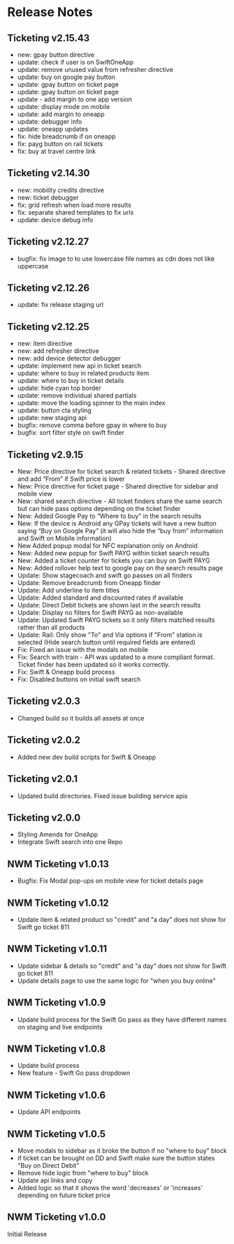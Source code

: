 # Release Notes

## Ticketing v2.15.43

- new: gpay button directive
- update: check if user is on SwiftOneApp
- update: remove unused value from refresher directive
- update: buy on google pay button
- update: gpay button on ticket page
- update: gpay button on ticket page
- update - add margin to one app version
- update: display mode on mobile
- update: add margin to oneapp
- update: debugger info
- update: oneapp updates
- fix: hide breadcrumb if on oneapp
- fix: payg button on rail tickets
- fix: buy at travel centre link

## Ticketing v2.14.30

- new: mobility credits directive
- new: ticket debugger
- fix: grid refresh when load more results
- fix: separate shared templates to fix urls
- update: device debug info

## Ticketing v2.12.27

- bugfix: fix image to to use lowercase file names as cdn does not like uppercase

## Ticketing v2.12.26

- update: fix release staging url

## Ticketing v2.12.25

- new: item directive
- new: add refresher directive
- new: add device detector debugger
- update: implement new api in ticket search
- update: where to buy in related products item
- update: where to buy in ticket details
- update: hide cyan top border
- update: remove individual shared partials
- update: move the loading spinner to the main index
- update: button cta styling
- update: new staging api
- bugfix: remove comma before gpay in where to buy
- bugfix: sort filter style on swift finder

## Ticketing v2.9.15

- New: Price directive for ticket search & related tickets - Shared directive and add “From” if Swift price is lower
- New: Price directive for ticket page - Shared directive for sidebar and mobile view
- New: shared search directive - All ticket finders share the same search but can hide pass options depending on the ticket finder
- New: Added Google Pay to “Where to buy” in the search results
- New: If the device is Android any GPay tickets will have a new button saying “Buy on Google Pay” (it will also hide the “buy from” information and Swift on Mobile information)
- New Added popup modal for NFC explanation only on Android
- New: Added new popup for Swift PAYG within ticket search results
- New: Added a ticket counter for tickets you can buy on Swift PAYG
- New: Added rollover help text to google pay on the search results page
- Update: Show stagecoach and swift go passes on all finders
- Update: Remove breadcrumb from Oneapp finder
- Update: Add underline to item titles
- Update: Added standard and discounted rates if available
- Update: Direct Debit tickets are shown last in the search results
- Update: Display no filters for Swift PAYG as non-available
- Update: Updated Swift PAYG tickets so it only filters matched results rather than all products
- Update: Rail: Only show "To" and Via options if "From" station is selected (Hide search button until required fields are entered)
- Fix: Fixed an issue with the modals on mobile
- Fix: Search with train - API was updated to a more compliant format. Ticket finder has been updated so it works correctly.
- Fix: Swift & Oneapp build process
- Fix: Disabled buttons on initial swift search

## Ticketing v2.0.3

- Changed build so it builds all assets at once

## Ticketing v2.0.2

- Added new dev build scripts for Swift & Oneapp

## Ticketing v2.0.1

- Updated build directories. Fixed issue building service apis

## Ticketing v2.0.0

- Styling Amends for OneApp
- Integrate Swift search into one Repo

## NWM Ticketing v1.0.13

- Bugfix: Fix Modal pop-ups on mobile view for ticket details page

## NWM Ticketing v1.0.12

- Update item & related product so "credit" and "a day" does not show for Swift go ticket 811

## NWM Ticketing v1.0.11

- Update sidebar & details so "credit" and "a day" does not show for Swift go ticket 811
- Update details page to use the same logic for "when you buy online"

## NWM Ticketing v1.0.9

- Update build process for the Swift Go pass as they have different names on staging and live endpoints

## NWM Ticketing v1.0.8

- Update build process
- New feature - Swift Go pass dropdown

## NWM Ticketing v1.0.6

- Update API endpoints

## NWM Ticketing v1.0.5

- Move modals to sidebar as it broke the button if no "where to buy" block
- if ticket can be brought on DD and Swift make sure the button states "Buy on Direct Debit"
- Remove hide logic from "where to buy" block
- Update api links and copy
- Added logic so that it shows the word 'decreases' or 'increases' depending on future ticket price

## NWM Ticketing v1.0.0

Initial Release
